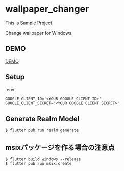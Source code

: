 # wallpaper_changer

This is Sample Project.

Change wallpaper for Windows.

## DEMO

[DEMO](https://gyazo.com/3eba8cd1e27cd520059fb07f88eed8a4)

## Setup

.env

```dotenv
GOOGLE_CLIENT_ID='<YOUR GOOGLE CLIENT ID>'
GOOGLE_CLIENT_SECRET='<YOUR GOOGLE CLIENT SECRET>'
```

## Generate Realm Model

```shell
$ flutter pub run realm generate
```

## msixパッケージを作る場合の注意点

```shell
$ flutter build windows --release
$ flutter pub run msix:create
```